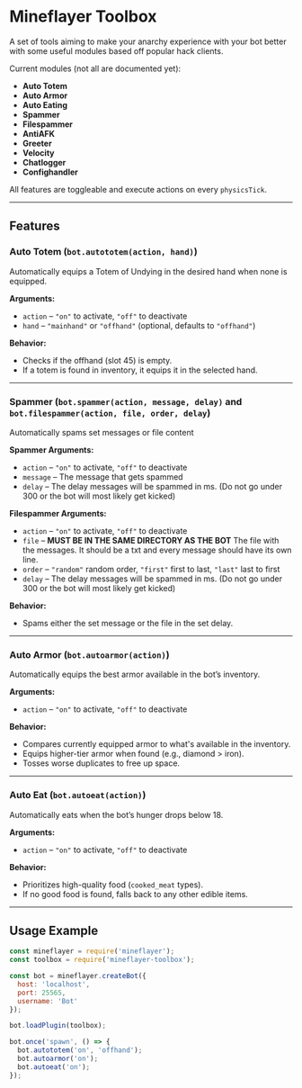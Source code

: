 # Mineflayer Toolbox

A set of tools aiming to make your anarchy experience with your bot better with some useful modules based off popular hack clients.

Current modules (not all are documented yet):
- **Auto Totem**
- **Auto Armor**
- **Auto Eating**
- **Spammer**
- **Filespammer**
- **AntiAFK**
- **Greeter**
- **Velocity**
- **Chatlogger**
- **Confighandler**

All features are toggleable and execute actions on every `physicsTick`.


---

## Features

### Auto Totem (`bot.autototem(action, hand)`)

Automatically equips a Totem of Undying in the desired hand when none is equipped.

**Arguments:**
- `action` – `"on"` to activate, `"off"` to deactivate
- `hand` – `"mainhand"` or `"offhand"` (optional, defaults to `"offhand"`)

**Behavior:**
- Checks if the offhand (slot 45) is empty.
- If a totem is found in inventory, it equips it in the selected hand.

---

### Spammer (`bot.spammer(action, message, delay)` and `bot.filespammer(action, file, order, delay`)

Automatically spams set messages or file content

**Spammer Arguments:**
- `action` – `"on"` to activate, `"off"` to deactivate
- `message` – The message that gets spammed
- `delay` – The delay messages will be spammed in ms. (Do not go under 300 or the bot will most likely get kicked)

**Filespammer Arguments:**
- `action` – `"on"` to activate, `"off"` to deactivate
- `file` – **MUST BE IN THE SAME DIRECTORY AS THE BOT** The file with the messages. It should be a txt and every message should have its own line.
- `order` – `"random"` random order, `"first"` first to last, `"last"` last to first
- `delay` – The delay messages will be spammed in ms. (Do not go under 300 or the bot will most likely get kicked)

**Behavior:**
- Spams either the set message or the file in the set delay.

---

### Auto Armor (`bot.autoarmor(action)`)

Automatically equips the best armor available in the bot’s inventory.

**Arguments:**
- `action` – `"on"` to activate, `"off"` to deactivate

**Behavior:**
- Compares currently equipped armor to what's available in the inventory.
- Equips higher-tier armor when found (e.g., diamond > iron).
- Tosses worse duplicates to free up space.

---

### Auto Eat (`bot.autoeat(action)`)

Automatically eats when the bot’s hunger drops below 18.

**Arguments:**
- `action` – `"on"` to activate, `"off"` to deactivate

**Behavior:**
- Prioritizes high-quality food (`cooked_meat` types).
- If no good food is found, falls back to any other edible items.


---

## Usage Example

```js
const mineflayer = require('mineflayer');
const toolbox = require('mineflayer-toolbox');

const bot = mineflayer.createBot({
  host: 'localhost',
  port: 25565,
  username: 'Bot'
});

bot.loadPlugin(toolbox);

bot.once('spawn', () => {
  bot.autototem('on', 'offhand');
  bot.autoarmor('on');
  bot.autoeat('on');
});
